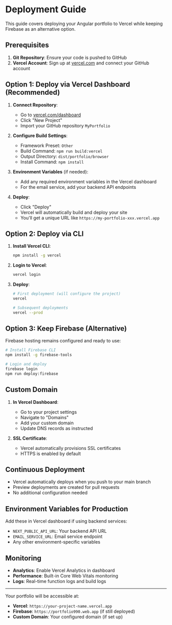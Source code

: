 # Deployment Guide

This guide covers deploying your Angular portfolio to Vercel while keeping Firebase as an alternative option.

## Prerequisites

1. **Git Repository**: Ensure your code is pushed to GitHub
2. **Vercel Account**: Sign up at [vercel.com](https://vercel.com) and connect your GitHub account

## Option 1: Deploy via Vercel Dashboard (Recommended)

1. **Connect Repository**:
   - Go to [vercel.com/dashboard](https://vercel.com/dashboard)
   - Click "New Project"
   - Import your GitHub repository `MyPortfolio`

2. **Configure Build Settings**:
   - Framework Preset: `Other`
   - Build Command: `npm run build:vercel`
   - Output Directory: `dist/portfolio/browser`
   - Install Command: `npm install`

3. **Environment Variables** (if needed):
   - Add any required environment variables in the Vercel dashboard
   - For the email service, add your backend API endpoints

4. **Deploy**:
   - Click "Deploy"
   - Vercel will automatically build and deploy your site
   - You'll get a unique URL like `https://my-portfolio-xxx.vercel.app`

## Option 2: Deploy via CLI

1. **Install Vercel CLI**:
   ```bash
   npm install -g vercel
   ```

2. **Login to Vercel**:
   ```bash
   vercel login
   ```

3. **Deploy**:
   ```bash
   # First deployment (will configure the project)
   vercel

   # Subsequent deployments
   vercel --prod
   ```

## Option 3: Keep Firebase (Alternative)

Firebase hosting remains configured and ready to use:

```bash
# Install Firebase CLI
npm install -g firebase-tools

# Login and deploy
firebase login
npm run deploy:firebase
```

## Custom Domain

1. **In Vercel Dashboard**:
   - Go to your project settings
   - Navigate to "Domains"
   - Add your custom domain
   - Update DNS records as instructed

2. **SSL Certificate**:
   - Vercel automatically provisions SSL certificates
   - HTTPS is enabled by default

## Continuous Deployment

- Vercel automatically deploys when you push to your main branch
- Preview deployments are created for pull requests
- No additional configuration needed

## Environment Variables for Production

Add these in Vercel dashboard if using backend services:
- `NEXT_PUBLIC_API_URL`: Your backend API URL
- `EMAIL_SERVICE_URL`: Email service endpoint
- Any other environment-specific variables

## Monitoring

- **Analytics**: Enable Vercel Analytics in dashboard
- **Performance**: Built-in Core Web Vitals monitoring
- **Logs**: Real-time function logs and build logs

---

Your portfolio will be accessible at:
- **Vercel**: `https://your-project-name.vercel.app`
- **Firebase**: `https://portfolio990.web.app` (if still deployed)
- **Custom Domain**: Your configured domain (if set up)